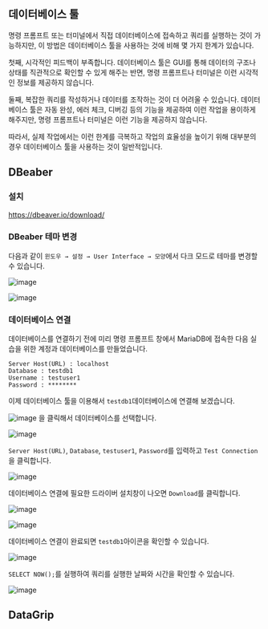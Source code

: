## 데이터베이스 툴

명령 프롬프트 또는 터미널에서 직접 데이터베이스에 접속하고 쿼리를 실행하는 것이 가능하지만, 이 방법은 데이터베이스 툴을 사용하는 것에 비해 몇 가지 한계가 있습니다.

첫째, 시각적인 피드백이 부족합니다. 데이터베이스 툴은 GUI를 통해 데이터의 구조나 상태를 직관적으로 확인할 수 있게 해주는 반면, 명령 프롬프트나 터미널은 이런 시각적인 정보를 제공하지 않습니다.

둘째, 복잡한 쿼리를 작성하거나 데이터를 조작하는 것이 더 어려울 수 있습니다. 데이터베이스 툴은 자동 완성, 에러 체크, 디버깅 등의 기능을 제공하여 이런 작업을 용이하게 해주지만, 명령 프롬프트나 터미널은 이런 기능을 제공하지 않습니다.

따라서, 실제 작업에서는 이런 한계를 극복하고 작업의 효율성을 높이기 위해 대부분의 경우 데이터베이스 툴을 사용하는 것이 일반적입니다.

## DBeaber

### 설치

https://dbeaver.io/download/

### DBeaber 테마 변경

다음과 같이 `윈도우 → 설정 → User Interface → 모양`에서 다크 모드로 테마를 변경할 수 있습니다.

![image](https://github.com/velyvelylovely/Database/assets/98696925/43dc4ea6-199a-4ee6-b365-2f9ee61aadd1)

![image](https://github.com/velyvelylovely/Database/assets/98696925/43438293-e779-430e-8b58-34107f535066)

### 데이터베이스 연결

데이터베이스를 연결하기 전에 미리 명령 프롬프트 창에서 MariaDB에 접속한 다음 실습을 위한 계정과 데이터베이스를 만들었습니다. 

```
Server Host(URL) : localhost
Database : testdb1
Username : testuser1
Password : ********
```

이제 데이터베이스 툴을 이용해서 `testdb1`데이터베이스에 연결해 보겠습니다.

![image](https://github.com/velyvelylovely/Database/assets/98696925/189c73eb-4852-4424-964f-0bc4b7b0fb52) 을 클릭해서 데이터베이스를 선택합니다.

![image](https://github.com/velyvelylovely/Database/assets/98696925/2224875e-f5eb-4753-a975-7fe1305c458b)

`Server Host(URL)`, `Database`, `testuser1`, `Password`를 입력하고 `Test Connection`을 클릭합니다.

![image](https://github.com/velyvelylovely/Database/assets/98696925/1c3a11b9-b8b2-49ed-b4ef-ae859316ee0a)

데이터베이스 연결에 필요한 드라이버 설치창이 나오면 `Download`를 클릭합니다.

![image](https://github.com/velyvelylovely/Database/assets/98696925/cc46322e-929e-42f6-9363-9fdd72ce955b)

![image](https://github.com/velyvelylovely/Database/assets/98696925/a5c8a090-6422-4f1e-8fc4-22d69d1a2b48)

데이터베이스 연결이 완료되면 `testdb1`아이콘을 확인할 수 있습니다.

![image](https://github.com/velyvelylovely/Database/assets/98696925/18045f73-eba0-43fc-893f-6da49de98051)

`SELECT NOW();`를 실행하여 쿼리를 실행한 날짜와 시간을 확인할 수 있습니다.

![image](https://github.com/velyvelylovely/Database/assets/98696925/f8844b22-e6bd-4839-8a39-7829dc89861e)

## DataGrip
